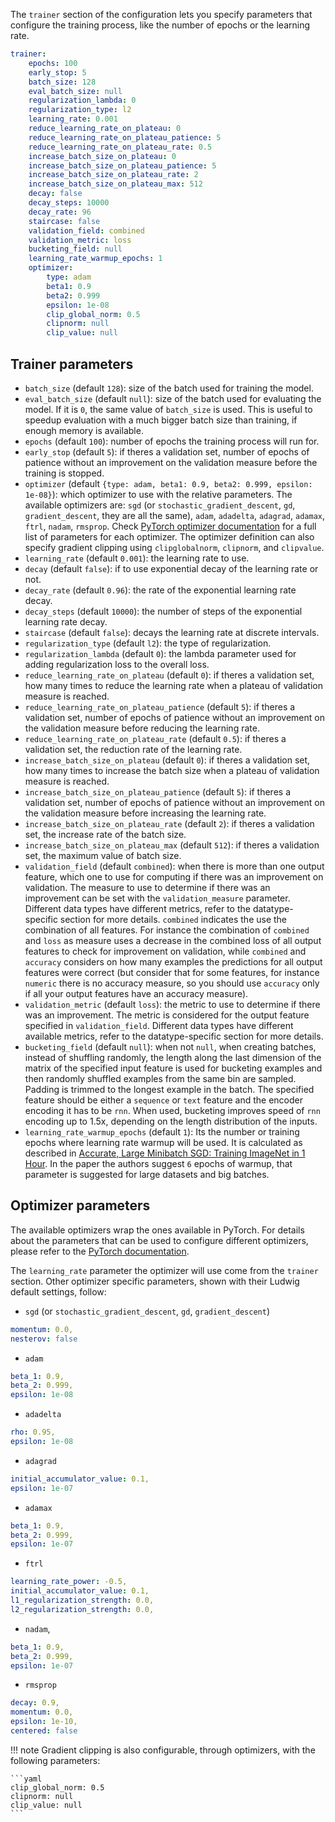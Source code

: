 The `trainer` section of the configuration lets you specify parameters that configure the training process, like the
number of epochs or the learning rate.

```yaml
trainer:
    epochs: 100
    early_stop: 5
    batch_size: 128
    eval_batch_size: null
    regularization_lambda: 0
    regularization_type: l2
    learning_rate: 0.001
    reduce_learning_rate_on_plateau: 0
    reduce_learning_rate_on_plateau_patience: 5
    reduce_learning_rate_on_plateau_rate: 0.5
    increase_batch_size_on_plateau: 0
    increase_batch_size_on_plateau_patience: 5
    increase_batch_size_on_plateau_rate: 2
    increase_batch_size_on_plateau_max: 512
    decay: false
    decay_steps: 10000
    decay_rate: 96
    staircase: false
    validation_field: combined
    validation_metric: loss
    bucketing_field: null
    learning_rate_warmup_epochs: 1
    optimizer:
        type: adam
        beta1: 0.9
        beta2: 0.999
        epsilon: 1e-08
        clip_global_norm: 0.5
        clipnorm: null
        clip_value: null
```

## Trainer parameters

- `batch_size` (default `128`): size of the batch used for training the model.
- `eval_batch_size` (default `null`): size of the batch used for evaluating the model. If it is `0`, the same value of `batch_size` is used. This is useful to speedup evaluation with a much bigger batch size than training, if enough memory is available.
- `epochs` (default `100`): number of epochs the training process will run for.
- `early_stop` (default `5`): if theres a validation set, number of epochs of patience without an improvement on the validation measure before the training is stopped.
- `optimizer` (default `{type: adam, beta1: 0.9, beta2: 0.999, epsilon: 1e-08}`): which optimizer to use with the relative parameters. The available optimizers are: `sgd` (or `stochastic_gradient_descent`, `gd`, `gradient_descent`, they are all the same), `adam`, `adadelta`, `adagrad`, `adamax`, `ftrl`, `nadam`, `rmsprop`. Check [PyTorch optimizer documentation](https://pytorch.org/docs/stable/optim.html) for a full list of parameters for each optimizer. The optimizer definition can also specify gradient clipping using `clipglobalnorm`, `clipnorm`, and `clipvalue`.
- `learning_rate` (default `0.001`): the learning rate to use.
- `decay` (default `false`): if to use exponential decay of the learning rate or not.
- `decay_rate` (default `0.96`): the rate of the exponential learning rate decay.
- `decay_steps` (default `10000`): the number of steps of the exponential learning rate decay.
- `staircase` (default `false`): decays the learning rate at discrete intervals.
- `regularization_type` (default `l2`): the type of regularization.
- `regularization_lambda` (default `0`): the lambda parameter used for adding regularization loss to the overall loss.
- `reduce_learning_rate_on_plateau` (default `0`): if theres a validation set, how many times to reduce the learning rate when a plateau of validation measure is reached.
- `reduce_learning_rate_on_plateau_patience` (default `5`): if theres a validation set, number of epochs of patience without an improvement on the validation measure before reducing the learning rate.
- `reduce_learning_rate_on_plateau_rate` (default `0.5`): if theres a validation set, the reduction rate of the learning rate.
- `increase_batch_size_on_plateau` (default `0`): if theres a validation set, how many times to increase the batch size when a plateau of validation measure is reached.
- `increase_batch_size_on_plateau_patience` (default `5`): if theres a validation set, number of epochs of patience without an improvement on the validation measure before increasing the learning rate.
- `increase_batch_size_on_plateau_rate` (default `2`): if theres a validation set, the increase rate of the batch size.
- `increase_batch_size_on_plateau_max` (default `512`): if theres a validation set, the maximum value of batch size.
- `validation_field` (default `combined`): when there is more than one output feature, which one to use for computing if there was an improvement on validation. The measure to use to determine if there was an improvement can be set with the `validation_measure` parameter. Different data types have different metrics, refer to the datatype-specific section for more details. `combined` indicates the use the combination of all features. For instance the combination of `combined` and `loss` as measure uses a decrease in the combined loss of all output features to check for improvement on validation, while `combined` and `accuracy` considers on how many examples the predictions for all output features were correct (but consider that for some features, for instance `numeric` there is no accuracy measure, so you should use `accuracy` only if all your output features have an accuracy measure).
- `validation_metric` (default `loss`): the metric to use to determine if there was an improvement. The metric is considered for the output feature specified in `validation_field`. Different data types have different available metrics, refer to the datatype-specific section for more details.
- `bucketing_field` (default `null`): when not `null`, when creating batches, instead of shuffling randomly, the length along the last dimension of the matrix of the specified input feature is used for bucketing examples and then randomly shuffled examples from the same bin are sampled. Padding is trimmed to the longest example in the batch. The specified feature should be either a `sequence` or `text` feature and the encoder encoding it has to be `rnn`. When used, bucketing improves speed of `rnn` encoding up to 1.5x, depending on the length distribution of the inputs.
- `learning_rate_warmup_epochs` (default `1`): Its the number or training epochs where learning rate warmup will be used. It is calculated as described in [Accurate, Large Minibatch SGD: Training ImageNet in 1 Hour](https://arxiv.org/abs/1706.02677). In the paper the authors suggest `6` epochs of warmup, that parameter is suggested for large datasets and big batches.

## Optimizer parameters

The available optimizers wrap the ones available in PyTorch.
For details about the parameters that can be used to configure different optimizers, please refer to the [PyTorch documentation](https://pytorch.org/docs/stable/optim.html).

The `learning_rate` parameter the optimizer will use come from the `trainer` section.
Other optimizer specific parameters, shown with their Ludwig default settings, follow:

- `sgd` (or `stochastic_gradient_descent`, `gd`, `gradient_descent`)

```yaml
momentum: 0.0,
nesterov: false
```

- `adam`

```yaml
beta_1: 0.9,
beta_2: 0.999,
epsilon: 1e-08
```

- `adadelta`

```yaml
rho: 0.95,
epsilon: 1e-08
```

- `adagrad`

```yaml
initial_accumulator_value: 0.1,
epsilon: 1e-07
```

- `adamax`

```yaml
beta_1: 0.9,
beta_2: 0.999,
epsilon: 1e-07
```

- `ftrl`

```yaml
learning_rate_power: -0.5,
initial_accumulator_value: 0.1,
l1_regularization_strength: 0.0,
l2_regularization_strength: 0.0,
```

- `nadam`,

```yaml
beta_1: 0.9,
beta_2: 0.999,
epsilon: 1e-07
```

- `rmsprop`

```yaml
decay: 0.9,
momentum: 0.0,
epsilon: 1e-10,
centered: false
```

!!! note
    Gradient clipping is also configurable, through optimizers, with the following parameters:

    ```yaml
    clip_global_norm: 0.5
    clipnorm: null
    clip_value: null
    ```
